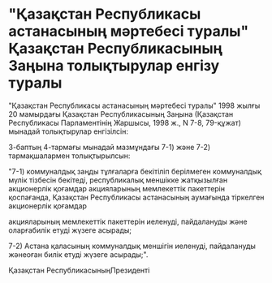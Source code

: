 # "Қазақстан Республикасы астанасының мәртебесі туралы" Қазақстан Республикасының Заңына толықтырулар енгізу туралы

"Қазақстан Республикасы астанасының мәртебесі туралы" 1998 жылғы 20 мамырдағы Қазақстан Республикасының Заңына (Қазақстан Республикасы Парламентінің Жаршысы, 1998 ж., N 7-8, 79-құжат) мынадай толықтырулар енгізілсін:

3-баптың 4-тармағы мынадай мазмұндағы 7-1) және 7-2) тармақшалармен толықтырылсын:

"7-1) коммуналдық заңды тұлғаларға бекітіліп берілмеген коммуналдық мүлік тізбесін бекітеді, республикалық меншікке жатқызылған акционерлік қоғамдар акцияларының мемлекеттік пакеттерін қоспағанда, Қазақстан Республикасы астанасының аумағында тіркелген акционерлік қоғамдар

акцияларының мемлекеттік пакеттерін иеленуді, пайдалануды және оларғабилік етуді жүзеге асырады;

7-2) Астана қаласының коммуналдық меншігін иеленуді, пайдалануды жәнеоған билік етуді жүзеге асырады;".

Қазақстан РеспубликасыныңПрезиденті

